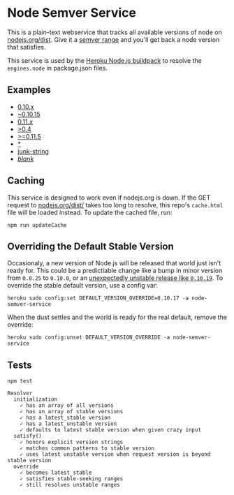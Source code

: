 # Node Semver Service

This is a plain-text webservice that tracks all available versions of node on
[nodejs.org/dist](http://nodejs.org/dist). Give it a [semver range](https://npmjs.org/doc/misc/semver.html#Ranges)
and you'll get back a node version that satisfies.

This service is used by the [Heroku Node.js buildpack](https://github.com/heroku/heroku-buildpack-nodejs)
to resolve the `engines.node` in package.json files.

## Examples

- [0.10.x](https://node-semver-service.heroku.com/0.10.x)
- [~0.10.15](https://node-semver-service.heroku.com/~0.10.15)
- [0.11.x](https://node-semver-service.heroku.com/0.11.x)
- [>0.4](https://node-semver-service.heroku.com/>0.4)
- [>=0.11.5](https://node-semver-service.heroku.com/>=0.11.5)
- [*](https://node-semver-service.heroku.com/*)
- [junk-string](https://node-semver-service.heroku.com/junk-string)
- [_blank_](https://node-semver-service.heroku.com/)

## Caching

This service is designed to work even if nodejs.org is down. If the GET request to
[nodejs.org/dist/](http://nodejs.org/dist/) takes too long to resolve, this repo's
`cache.html` file will be loaded instead. To update the cached file, run:

```
npm run updateCache
```

## Overriding the Default Stable Version

Occasionaly, a new version of Node.js will be released that world just isn't ready for.
This could be a predictiable change like a bump in minor version from `0.8.25` to `0.10.0`,
or an [unexpectedly unstable release like `0.10.19`](https://github.com/joyent/node/issues/6263).
To override the stable default version, use a config var:

```
heroku sudo config:set DEFAULT_VERSION_OVERRIDE=0.10.17 -a node-semver-service
```

When the dust settles and the world is ready for the real default, remove the override:

```
heroku sudo config:unset DEFAULT_VERSION_OVERRIDE -a node-semver-service
```

## Tests

```
npm test

Resolver
  initialization
    ✓ has an array of all versions
    ✓ has an array of stable versions
    ✓ has a latest_stable version
    ✓ has a latest_unstable version
    ✓ defaults to latest stable version when given crazy input
  satisfy()
    ✓ honors explicit version strings
    ✓ matches common patterns to stable version
    ✓ uses latest unstable version when request version is beyond stable version
  override
    ✓ becomes latest_stable
    ✓ satisfies stable-seeking ranges
    ✓ still resolves unstable ranges
```